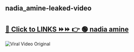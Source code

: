 
 ## nadia_amine-leaked-video 

# <h2><a href="https://clipsfans.com/nadia_amine&ref=git">🔗 Click to LINKS ⏩⏩ 👉 🟢 nadia amine </a></h2>

<a href="https://clipsfans.com/nadia_amine&ref=git" rel="nofollow" data-target="animated-image.originalLink"><img src="https://i.ibb.co.com/xMMVF88/686577567.gif" alt="Viral Video Original" style="max-width: 100%; display: inline-block;" data-target="animated-image.originalImage"></a>
